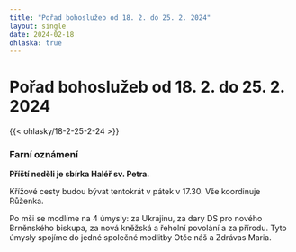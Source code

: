 ```yaml
---
title: "Pořad bohoslužeb od 18. 2. do 25. 2. 2024"
layout: single
date: 2024-02-18
ohlaska: true
---
```

# Pořad bohoslužeb od 18. 2. do 25. 2. 2024

{{< ohlasky/18-2-25-2-24 >}}

### Farní oznámení

**Příští neděli je sbírka Haléř sv. Petra.**

Křížové cesty budou bývat tentokrát v pátek v 17.30. Vše koordinuje Růženka.

Po mši se modlíme na 4 úmysly: za Ukrajinu, za dary DS pro nového Brněnského biskupa, za nová kněžská a řeholní povolání a za přírodu. Tyto úmysly spojíme do jedné společné modlitby Otče náš a Zdrávas Maria.